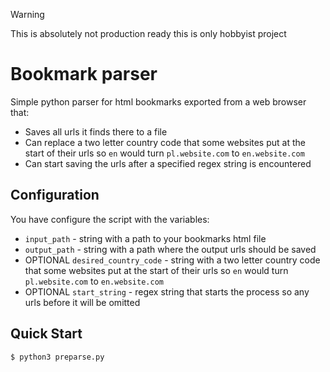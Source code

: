 > [!WARNING]
> This is absolutely not production ready this is only hobbyist project

# Bookmark parser

Simple python parser for html bookmarks exported from a web browser that:
- Saves all urls it finds there to a file
- Can replace a two letter country code that some websites put at the start of their urls so `en` would turn `pl.website.com` to `en.website.com`
- Can start saving the urls after a specified regex string is encountered

## Configuration

You have configure the script with the variables:
- `input_path` - string with a path to your bookmarks html file
- `output_path` - string with a path where the output urls should be saved
- OPTIONAL `desired_country_code` -  string with a two letter country code that some websites put at the start of their urls so `en` would turn `pl.website.com` to `en.website.com`
- OPTIONAL `start_string` - regex string that starts the process so any urls before it will be omitted

## Quick Start

```console
$ python3 preparse.py
```
